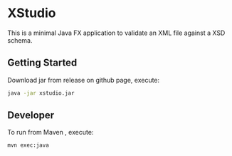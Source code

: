 # XStudio

This is a minimal Java FX application to validate an XML file against a XSD schema.

## Getting Started

Download jar from release on github page, execute:
```sh
java -jar xstudio.jar
```

## Developer

To run from Maven , execute:
```sh
mvn exec:java
```


